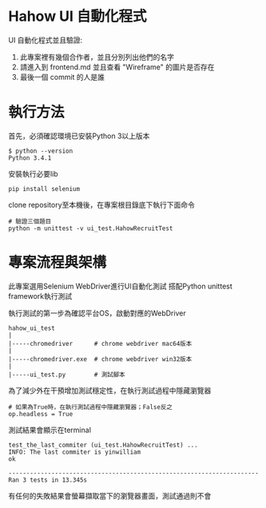 # Hahow UI 自動化程式

UI 自動化程式並且驗證:
1. 此專案裡有幾個合作者，並且分別列出他們的名字
2. 請進入到 frontend.md 並且查看 "Wireframe" 的圖片是否存在
3. 最後一個 commit 的人是誰

# 執行方法

首先，必須確認環境已安裝Python 3以上版本
```
$ python --version
Python 3.4.1
```
安裝執行必要lib
```
pip install selenium
```
clone repository至本機後，在專案根目錄底下執行下面命令
```
# 驗證三個題目
python -m unittest -v ui_test.HahowRecruitTest
```

# 專案流程與架構

此專案選用Selenium WebDriver進行UI自動化測試
搭配Python unittest framework執行測試

執行測試的第一步為確認平台OS，啟動對應的WebDriver
```
hahow_ui_test
|
|-----chromedriver      # chrome webdriver mac64版本
|
|-----chromedriver.exe  # chrome webdriver win32版本
|
|-----ui_test.py        # 測試腳本
```

為了減少外在干預增加測試穩定性，在執行測試過程中隱藏瀏覽器
```
# 如果為True時，在執行測試過程中隱藏瀏覽器；False反之
op.headless = True
```

測試結果會顯示在terminal
```
test_the_last_commiter (ui_test.HahowRecruitTest) ... 
INFO: The last commiter is yinwilliam
ok

----------------------------------------------------------------------
Ran 3 tests in 13.345s
```
有任何的失敗結果會螢幕擷取當下的瀏覽器畫面，測試通過則不會
